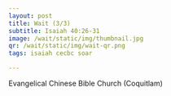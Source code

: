 ```yaml
---
layout: post
title: Wait (3/3)
subtitle: Isaiah 40:26-31
image: /wait/static/img/thumbnail.jpg
qr: /wait/static/img/wait-qr.png
tags: isaiah cecbc soar

---
```

Evangelical Chinese Bible Church (Coquitlam)
